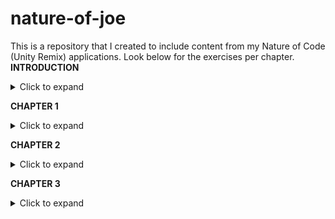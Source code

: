 # nature-of-joe
This is a repository that I created to include content from my Nature of Code (Unity Remix) applications. Look below for the exercises per chapter.  
**INTRODUCTION**  
<details>
  <summary> Click to expand </summary>
  
* Exercise 1 Script: https://github.com/fatjosephina/nature-of-joe/blob/main/Assets/Scripts/IntroductionE1.cs
* Exercise 1 Build: https://github.com/fatjosephina/nature-of-joe/blob/main/Builds/IntroductionE1Poselenzny.zip
* Exercise 2 Script: https://github.com/fatjosephina/nature-of-joe/blob/main/Assets/Scripts/IntroductionE2.cs
* Exercise 2 Build: https://github.com/fatjosephina/nature-of-joe/blob/main/Builds/IntroductionE2Poselenzny.zip
* Exercise 3 Script: https://github.com/fatjosephina/nature-of-joe/blob/main/Assets/Scripts/IntroductionE3.cs
* Exercise 3 Build: https://github.com/fatjosephina/nature-of-joe/blob/main/Builds/IntroductionE3Poselenzny.zip
* Video: https://github.com/fatjosephina/nature-of-joe/blob/main/Assets/Videos/IntroductionVideo.zip  
</details>

**CHAPTER 1**
<details>
  <summary> Click to expand </summary>
  
* Exercise 2 Script: https://github.com/fatjosephina/nature-of-joe/blob/main/Assets/Scripts/Chapter1E2.cs
* Exercise 2 Build: https://github.com/fatjosephina/nature-of-joe/blob/main/Builds/Chapter1E2Poselenzny.zip
* Exercise 4 Script: https://github.com/fatjosephina/nature-of-joe/blob/main/Assets/Scripts/Chapter1E4.cs
* Exercise 4 Build: https://github.com/fatjosephina/nature-of-joe/blob/main/Builds/Chapter1E4Poselenzny.zip
* Exercise 8 Script: https://github.com/fatjosephina/nature-of-joe/blob/main/Assets/Scripts/Chapter1E8.cs
* Exercise 8 Build: https://github.com/fatjosephina/nature-of-joe/blob/main/Builds/Chapter1E8Poselenzny.zip
* Ecosystem Script: https://github.com/fatjosephina/nature-of-joe/blob/main/Assets/Scripts/Ecosystem1.cs
* Ecosystem Build: https://github.com/fatjosephina/nature-of-joe/blob/main/Builds/Chapter1EcosystemPoselenzny.zip
* Video: https://github.com/fatjosephina/nature-of-joe/blob/main/Assets/Videos/Chapter1Video.zip
</details>

**CHAPTER 2**
<details>
  <summary> Click to expand </summary>
  
* Exercise 2 Script: https://github.com/fatjosephina/nature-of-joe/blob/main/Assets/Scripts/Chapter2E2.cs
* Exercise 4 Script: https://github.com/fatjosephina/nature-of-joe/blob/main/Assets/Scripts/Chapter2E4.cs
* Exercise 9 Script: https://github.com/fatjosephina/nature-of-joe/blob/main/Assets/Scripts/Chapter2E9.cs
* Ecosystem Script: https://github.com/fatjosephina/nature-of-joe/blob/main/Assets/Scripts/Ecosystem2.cs
* Video: https://github.com/fatjosephina/nature-of-joe/blob/main/Assets/Videos/Chapter2Video.zip
</details>

**CHAPTER 3**
<details>
  <summary> Click to expand </summary>

* Exercise 1 Script: https://github.com/fatjosephina/nature-of-joe/blob/main/Assets/Scripts/Chapter3E1.cs
* Exercise 2 Script: https://github.com/fatjosephina/nature-of-joe/blob/main/Assets/Scripts/Chapter3E2.cs
* Exercise 4 Script: https://github.com/fatjosephina/nature-of-joe/blob/main/Assets/Scripts/Chapter3E4.cs
* Ecosystem Script: https://github.com/fatjosephina/nature-of-joe/blob/main/Assets/Scripts/Ecosystem3.cs
* Video: https://github.com/fatjosephina/nature-of-joe/blob/main/Assets/Videos/Chapter3Video.zip
</details>
